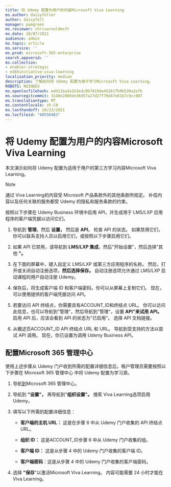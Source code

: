 ```yaml
---
title: 将 Udemy 配置为用户的内容Microsoft Viva Learning
ms.author: daisyfeller
author: daisyfell
manager: pamgreen
ms.reviewer: chrisarnoldmsft
ms.date: 10/07/2021
audience: admin
ms.topic: article
ms.service: ''
ms.prod: microsoft-365-enterprise
search.appverid: ''
ms.collection:
- enabler-strategic
- m365initiative-viva-learning
localization_priority: medium
description: 了解如何将 Udemy 配置为用于学习Microsoft Viva Learning。
ROBOTS: NOINDEX
ms.openlocfilehash: edd11ba3a1b3edc8b7019de45261fb9b539a2efb
ms.sourcegitcommit: 3140e2866de36d57a27d27f70d47e8167c9cc907
ms.translationtype: MT
ms.contentlocale: zh-CN
ms.lasthandoff: 10/23/2021
ms.locfileid: "60556483"
---
```

# <a name="configure-udemy-as-a-content-source-for-microsoft-viva-learning"></a>将 Udemy 配置为用户的内容Microsoft Viva Learning

本文演示如何将 Udemy 配置为适用于用户的第三方学习内容Microsoft Viva Learning。

>[!NOTE]
>通过 Viva Learning的内容受 Microsoft 产品条款外的其他条款所规定。 补偿内容以及任何关联的服务都受 Udemy 的隐私和服务条款的约束。

按照以下步骤在 Udemy Business 环境中启用 API，并生成用于 LMS/LXP 应用程序的客户端凭据以访问它们。

1. 导航到 **管理**，然后 **设置，** 然后是 **API**。 检查 API 的状态。 如果禁用它们，你可以联系支持人员以启用它们，或按照以下步骤启用它们。

    <!--![Image of the API settings.](../media/learning/udemy-1.png)-->

2. 如果 API 已禁用，请导航到 **LMS/LXP 集成**，然后"开始设置"，然后选择"其他 **"。**

    <!--![Image of the Start Set Up > Other page.](../media/learning/udemy-2.png)-->

3. 在下面的屏幕中，键入自定义 LMS/LXP 或第三方应用程序的名称。 然后，打开或关闭自动注册选项，**然后选择保存。** 自动注册选项允许通过 LMS/LXP 启动课程的用户自动注册 Udemy。

    <!--![Image of the LMS/LXP integrations page.](../media/learning/udemy-3.png)-->

4. 保存后，将生成客户端 ID 和客户端密码，你可以从屏幕上复制它们。 现在，可以使用提供的客户端凭据访问 API。

    <!--![Image of the generated client ID and secret.](../media/learning/udemy-4.png)-->

5. 若要访问 API 终结点，你需要具有ACCOUNT_ID和终结点 URL。 你可以访问此信息，也可以导航到"管理"，然后导航到"管理"，设置 **API"来试用** **API。** 启用 API 后，应该会看到 API 的状态为"已启用"。 选择 API 文档链接。

    <!--![Image of the API page.](../media/learning/udemy-5.png)-->

6. 从概述页ACCOUNT_ID API 终结点 URL 和 URL。 导航到受支持的方法以尝试 API 调用。 现在，你已设置为调用 Udemy Business API。

    <!--![Image of the Supported methods page.](../media/learning/udemy-6.png)-->

    <!--![Image of the API call page where you can try it out.](../media/learning/udemy-7.png)-->

## <a name="configure-the-microsoft-365-admin-center"></a>配置Microsoft 365 管理中心

使用上述步骤从 Udemy 门户收到所需的配置详细信息后，租户管理员需要按照以下步骤在 Microsoft 365 管理中心 中将 Udemy 配置为学习源。

1. 导航[到](https://admin.microsoft.com)Microsoft 365 管理中心。

2. 导航到 **"设置"，** 再导航到"**组织设置"。** 搜索 Viva Learning选项启用 Udemy。

3. 填写以下所需的配置详细信息：

    - **客户端的主机 URL：** 这是在步骤 6 中从 Udemy 门户收集的 API 终结点 URL。
    - **组织 ID：** 这是ACCOUNT_ID步骤 6 中从 Udemy 门户收集的组。
    - **客户端 ID：** 这是从步骤 4 中的 Udemy 门户收集的客户端 ID。
    - **客户端密码**：这是从步骤 4 中的 Udemy 门户收集的客户端密码。

      <!--![Image of filled in configuration details.](../media/learning/udemy-8.png)-->

4. 选择 **"保存**"以激活Microsoft Viva Learning。 内容可能需要 24 小时才能在 Viva Learning。
